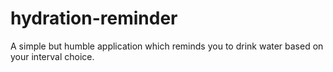 # hydration-reminder
A simple but humble application which reminds you to drink water based on your interval choice.
